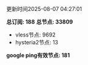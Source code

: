 更新时间2025-08-07 04:27:01

**总订阅: 188**
**总节点: 33809**
- vless节点: 9692
- hysteria2节点: 13

**google ping有效节点: 181**
